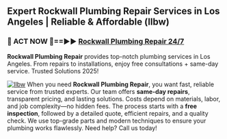 ## Expert Rockwall Plumbing Repair Services in Los Angeles | Reliable & Affordable (llbw)  

<h3>🚿 ACT NOW 🌟==►► <a href="https://tinyurl.com/2ne6vx2x" rel="nofollow">Rockwall Plumbing Repair 24/7</a></h3>

**Rockwall Plumbing Repair** provides top-notch plumbing services in Los Angeles. From repairs to installations, enjoy free consultations + same-day service. Trusted Solutions 2025!

[![llbw](https://i.imgur.com/4PFF4AK.jpeg)](https://tinyurl.com/2ne6vx2x)
When you need **Rockwall Plumbing Repair**, you want fast, reliable service from trusted experts. Our team offers **same-day repairs**, transparent pricing, and lasting solutions. Costs depend on materials, labor, and job complexity—no hidden fees. The process starts with a **free inspection**, followed by a detailed quote, efficient repairs, and a quality check. We use top-grade parts and modern techniques to ensure your plumbing works flawlessly. Need help? Call us today!